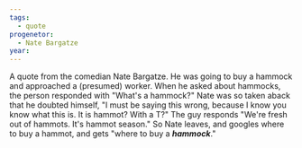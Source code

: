 ```yaml
---
tags:
  - quote
progenetor:
  - Nate Bargatze
year:
---
```

A quote from the comedian Nate Bargatze. He was going to buy a hammock and approached a (presumed) worker. When he asked about hammocks, the person responded with "What's a hammock?"
Nate was so taken aback that he doubted himself,  "I must be saying this wrong, because I know you know what this is. It is hammot? With a T?"
The guy responds "We're fresh out of hammots. It's hammot season."
So Nate leaves, and googles where to buy a hammot, and gets "where to buy a ***hammock***."